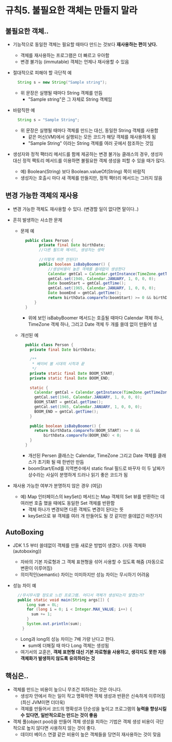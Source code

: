 # 규칙5. 불필요한 객체는 만들지 말라

## 불필요한 객체..

- 기능적으로 동일한 객체는 필요할 때마다 만드는 것보다 **재사용하는 편이 낫다.**

  - 객체를 재사용하는 프로그램은 더 빠르고 우아함
  - 변경 불가능 (immutable) 객체는 언제나 재사용할 수 있음

- 절대적으로 피해야 할 극단적 예

  ```java
    String s = new String("Sample string");
  ```

  - 위 문장은 실행될 때마다 String 객체를 만듬
    - "Sample string"은 그 자체로 String 객체임

- 바람직한 예

  ```java
    String s = "Sample String";
  ```

  - 위 문장은 실행될 때마다 객체를 만드는 대신, 동일한 String 객체를 사용함
    - 같은 머신(VM)에서 실행되는 모든 코드가 해당 객체를 재사용하게 됨
    - "Sample String" 이라는 String 객체를 여러 곳에서 참조하는 것임

- 생성자와 정적 팩터리 메서드를 함께 제공하는 변경 불가능 클래스의 경우, 생성자 대신 정적 팩토리 메서드를 이용하면 불필요한 객체 생성을 피할 수 있을 때가 많다.

  - 예) Boolean(String) 보다 Boolean.valueOf(String) 쪽이 바람직
  - 생성자는 호출시 마다 새 객체를 만들지만, 정적 팩터리 메서드는 그러지 않음

## 변경 가능한 객체의 재사용

- 변경 가능한 객체도 재사용할 수 있다. (변경할 일이 없다면 말이다..)

- 흔히 발생하는 사소한 문제

  - 문제 예

    ```java
      public class Person {
      		private final Date birthDate;
      		//다른 필드와 메서드, 생성자는 생략
      
      		//이렇게 하면 안된다!
      		public boolean isBabyBoomer() {
      		    //생성비용이 높은 객체를 쓸데없이 생성한다
      		    Calendar gmtCal = Calendar.getInstance(TimeZone.getTimeZone("GMT"));
      		    gmtCal.set(1946, Calendar.JANUARY, 1, 0, 0, 0);
      		    Date boomStart = gmtCal.getTime();
      		    gmtCal.set(1965, Calendar.JANUARY, 1, 0, 0, 0);
      		    Date boomEnd = gmtCal.getTime();
      		    return birthData.compareTo(boomStart) >= 0 && birthData.compareTo(boomEnd) < 0;
      	  }
      }
    ```

    - 위에 보인 isBabyBoomer 메서드는 호출될 때마다 Calendar 객체 하나, TimeZone 객체 하나, 그리고 Date 객체 두 개를 쓸데 없이 만들어 냄

  - 개선된 예

    ```java
      public class Person {
      	private final Date birthData;
      
        /**
         * 베이비 붐 시대의 시작과 끝
         */
        private static final Date BOOM_START;
        private static final Date BOOM_END;
      
        static {
          Calendar gmtCal = Calendar.getInstance(TimeZone.getTimeZone("GMT"));
          gmtCal.set(1946, Calendar.JANUARY, 1, 0, 0, 0);
          BOOM_START = gmtCal.getTime();
          gmtCal.set(1965, Calendar.JANUARY, 1, 0, 0, 0);
          BOOM_END = gmtCal.getTime();
        }
      
        public boolean isBabyBoomer() {
          return birthData.compareTo(BOOM_START) >= 0 &&
              birthData.compareTo(BOOM_END) < 0;
        }
      }
    ```

    - 개선된 Persen 클래스는 Calendar, TimeZone 그리고 Date 객체를 클래스가 초기화 될 때 한번만 만듬
    - boomStart/End를 지역변수에서 static final 필드로 바꾸자 이 두 날짜가 상수라는 사실이 분명하게 드러나 읽기 좋은 코드가 됨

- 재사용 가능한 여부가 분명하지 않은 경우 (여담)

  - 예) Map 인터페이스의 keySet() 메서드는 Map 객체의 Set 뷰를 반환하는 데 여러번 호출 했을 때에도 동일한 Set 객체를 반환함
    - 객체 하나가 변경되면 다른 객체도 변경이 된다는 뜻
    - keySet으로 뷰 객체를 여러 개 만들어도 될 것 같지만 쓸데없긴 마찬가지

## AutoBoxing

- JDK 1.5 부터 쓸데없이 객체를 만들 새로운 방법이 생겼다. (자동 객체화(autoboxing))

  - 자바의 기본 자료형과 그 객체 표현형을 섞어 사용할 수 있도록 해줌 (자동으로 변환이 이루어짐)
  - 의미적인(semantic) 차이는 미미하지만 성능 차이는 무시하기 어려움

- 성능 차이 예

  ```java
    //무시무시할 정도로 느린 프로그램. 어디서 객체가 생성되는지 알겠는가?
    public static void main(String args[]) {
        Long sum = 0L;
        for (long i = 0; i < Integer.MAX_VALUE; i++) {
          sum += 1;
        }
        System.out.println(sum);
      }
  ```

  - Long과 long의 성능 차이는 7배 가량 난다고 한다.
    - sum에 더해질 때 마다 Long 객체는 생성됨
  - 여기서의 교훈은, **객체 표현형 대신 기본 자료형을 사용하고, 생각지도 못한 자동 객체화가 발생하지 않도록 유의하라는 것**

## 핵심은..

- 객체를 만드는 비용이 높으니 무조건 피하라는 것은 아니다.
  - 생성자 안에서 하는 일이 작고 명확하면 객체 생성과 반환은 신속하게 이루어짐 (최신 JVM이면 더더욱)
  - 객체를 만들어서 코드의 명확성과 단순성을 높이고 프로그램의 **능력을 향상시킬 수 있다면, 일반적으로는 만드는 것이 좋음**
- 객체 풀(object pool)을 만들어 객체 생성을 피하는 기법은 객체 생성 비용이 극단적으로 높지 않다면 사용하지 않는 것이 좋다.
  - 데이터 베이스 연결 같은 비용이 높은 객체들을 당연히 재사용하는 것이 맞음